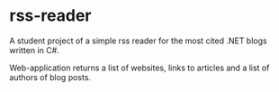 # rss-reader
<p>A student project of a simple rss reader for the most cited .NET blogs written in C#.

Web-application returns a list of websites, links to articles and a list of authors of blog posts.</p>
